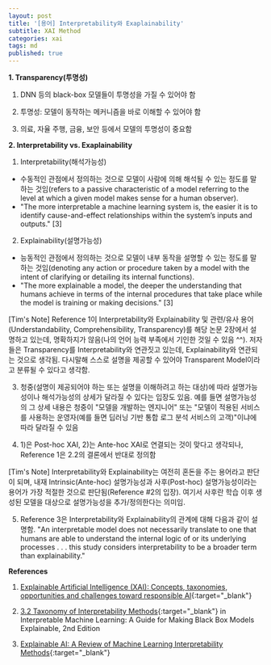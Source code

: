 ```yaml
---
layout: post
title: '[용어] Interpretability와 Exaplainability'
subtitle: XAI Method
categories: xai
tags: md
published: true
---
```

**1. Transparency(투명성)**

1) DNN 등의 black-box 모델들이 투명성을 가질 수 있어야 함

2) 투명성: 모델이 동작하는 메커니즘을 바로 이해할 수 있어야 함

3) 의료, 자율 주행, 금융, 보안 등에서 모델의 투명성이 중요함

**2. Interpretability vs. Exaplainability**

1) Interpretability(해석가능성)
- 수동적인 관점에서 정의하는 것으로 모델이 사람에 의해 해석될 수 있는 정도를 말하는 것임(refers to a passive characteristic of a model referring to the level at which a given model makes sense for a human observer).
- "The more interpretable a machine learning system is, the easier it is to identify cause-and-effect relationships within the system’s inputs and outputs." [3]

2) Explainability(설명가능성)
- 능동적인 관점에서 정의하는 것으로 모델이 내부 동작을 설명할 수 있는 정도를 말하는 것임(denoting any action or procedure taken by a model with the intent of clarifying or detailing its internal functions).
- "The more explainable a model, the deeper the understanding that humans achieve in terms of the internal procedures that take place while the model is training or making decisions." [3]

[Tim's Note] Reference 1이 Interpretability와 Explainability 및 관련/유사 용어(Understandability, Comprehensibility, Transparency)를 해당 논문 2장에서 설명하고 있는데, 명확하지가 않음(나의 언어 능력 부족에서 기인한 것일 수 있음 ^^). 저자들은 Transparency를 Interpretability와 연관짓고 있는데, Explainability와 연관되는 것으로 생각됨. 다시말해 스스로 설명을 제공할 수 있어야 Transparent Model이라고 분류될 수 있다고 생각함.

3) 청중(설명이 제공되어야 하는 또는 설명을 이해하려고 하는 대상)에 따라 설명가능성이나 해석가능성의 상세가 달라질 수 있다는 입장도 있음. 예를 들면 설명가능성의 그 상세 내용은 청중이 "모델을 개발하는 엔지니어" 또는 "모델이 적용된 서비스를 사용하는 운영자(예를 들면 딥러닝 기반 통합 로그 분석 서비스의 고객)"이냐에 따라 달라질 수 있음

4) 1)은 Post-hoc XAI, 2)는 Ante-hoc XAI로 연결되는 것이 맞다고 생각되나, Reference 1은 2.2의 결론에서 반대로 정의함

[Tim's Note] Interpretability와 Explainability는 여전히 혼돈을 주는 용어라고 판단이 되며, 내재 Intrinsic(Ante-hoc) 설명가능성과 사후(Post-hoc) 설명가능성이라는 용어가 가장 적절한 것으로 판단됨(Reference #2의 입장). 여기서 사후란 학습 이후 생성된 모델을 대상으로 설명가능성을 추가/정의한다는 의미임.

5) Reference 3은 Interpretability와 Explainability의 관계에 대해 다음과 같이 설명함. "An interpretable model does not necessarily translate to one that humans are able to understand the internal logic of or its underlying processes . . .  this study considers interpretability to be a broader term than explainability."

**References**

1. [Explainable Artificial Intelligence (XAI): Concepts, taxonomies, opportunities and challenges toward responsible AI](https://arxiv.org/pdf/1910.10045.pdf){:target="_blank"}
  
2. [3.2 Taxonomy of Interpretability Methods](https://christophm.github.io/interpretable-ml-book/taxonomy-of-interpretability-methods.html){:target="_blank"} in Interpretable Machine Learning: A Guide for Making Black Box Models Explainable, 2nd Edition

3. [Explainable AI: A Review of Machine Learning Interpretability Methods](https://www.mdpi.com/1099-4300/23/1/18){:target="_blank"}